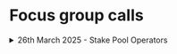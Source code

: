 # Focus group calls

<details>

<summary>26th March 2025 - Stake Pool Operators</summary>

* [Session recording](https://drive.google.com/file/d/1c1JXgkKv7aMsxcwSicyz21vqUyXaHLJA/view?usp=sharing)&#x20;
* [Transcript](https://docs.google.com/document/d/1rKSmLRpUebgb666Qawk801A2qngtFQ4lWAvpOhmscx4/edit?usp=sharing)
* [Notes](https://docs.google.com/document/d/1WEtd5BgWvpkgiKWGP43ww6UpW8EoTquIBMYQwq3um3M/edit?tab=t.0#bookmark=id.9hhm244wqtq)

</details>

